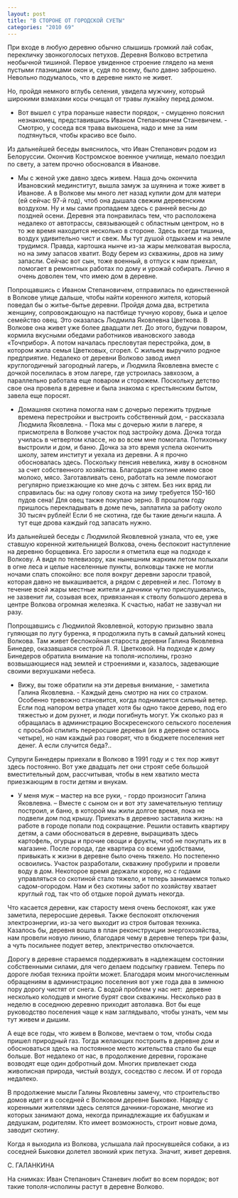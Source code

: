```yaml
---
layout: post
title: "В СТОРОНЕ ОТ ГОРОДСКОЙ СУЕТЫ"
categories: "2010 69"
---
```


При входе в любую деревню обычно слышишь громкий лай собак, перекличку звонкоголосых петухов. Деревня Волково встретила необычной тишиной. Первое увиденное строение глядело на меня пустыми глазницами окон и, судя по всему, было давно заброшено. Невольно подумалось, что в деревне никто не живет.

Но,  пройдя немного вглубь селения, увидела мужчину, который широкими взмахами косы  очищал от травы лужайку перед домом.

-  Вот вышел с утра пораньше навести порядок, - смущенно пояснил незнакомец, представившись  Иваном Степановичем Станевичем. - Смотрю, у соседа вся трава выкошена, надо и  мне за ним подтянуться, чтобы красиво все было.

Из  дальнейшей беседы выяснилось, что Иван Степанович родом из Белоруссии. Окончив  Костромское военное училище, немало поездил по свету, а затем прочно  обосновался в Иванове.

- Мы с женой уже давно здесь живем. Наша дочь окончила Ивановский мединститут,  вышла замуж за шуянина и тоже живет в Иванове. А в Волкове мы много лет назад  купили дом для матери (ей сейчас 97-й год), чтоб она дышала свежим деревенским  воздухом. Ну и мы сами пропадаем здесь с ранней весны до поздней осени. Деревня  эта понравилась тем, что расположена недалеко от автотрассы, связывающей с  областным центром, но в то же время находится несколько в стороне. Здесь всегда  тишина, воздух удивительно чист и свеж. Мы тут душой отдыхаем и на земле  трудимся. Правда, картошка нынче из-за жары мелковатая выросла, но на зиму запасов  хватит. Воду берем из скважины, дров на зиму запасли. Сейчас вот сын, тоже  военный, в отпуск к нам приехал, помогает в ремонтных работах по дому и урожай  собирать. Лично я очень доволен тем, что имею дом в деревне.

Попрощавшись  с Иваном Степановичем, отправилась по единственной в Волкове улице дальше,  чтобы найти коренного жителя, который поведал бы о житье-бытье деревни. Пройдя  дома два, встретила женщину, сопровождающую на пастбище тучную корову, быка и целое  семейство овец. Это оказалась Людмила Яковлевна Цветкова. В Волкове она живет  уже более двадцати лет. До этого, будучи поваром, кормила вкусными обедами  работников ивановского завода «Точприбор». А потом началась пресловутая  перестройка, дом, в котором жила семья Цветковых, сгорел. С жильем выручило  родное предприятие. Недалеко от деревни Волково завод имел круглогодичный  загородный лагерь, и Людмила Яковлевна вместе с дочкой поселилась в этом  лагере, где устроилась завхозом, а параллельно работала еще поваром и сторожем.  Поскольку детство свое она провела в деревне и была знакома с крестьянским  бытом, завела еще поросят.

-  Домашняя скотина помогла нам с дочерью пережить трудные времена перестройки и выстроить  собственный дом, - рассказала Людмила Яковлевна. - Пока мы с дочерью жили в  лагере, я присмотрела в Волкове участок под застройку дома. Дочка тогда училась  в четвертом классе, но во всем мне помогала. Потихоньку выстроили и дом, и  баню. Дочка за это время успела окончить школу, затем институт и уехала из  деревни. А я прочно обосновалась здесь. Поскольку пенсия невелика, живу в  основном за счет собственного хозяйства. Благодаря скотине имею свое молоко,  мясо. Заготавливать сено, работать на земле помогают регулярно приезжающие ко  мне дочь с зятем. Без них вряд ли справилась бы: на одну голову скота на зиму  требуется 150-160 пудов сена! Для овец также покупаю зерно. В прошлом году  пришлось перекладывать в доме печь, заплатила за работу около 30 тысяч рублей! Если  б не скотина, где бы такие деньги нашла. А тут еще дрова каждый год запасать  нужно.

Из  дальнейшей беседы с Людмилой Яковлевной узнала, что ее, уже ставшую коренной  жительницей Волкова, очень беспокоит наступление на деревню борщевика. Его  заросли я отметила еще на подходе к Волкову. А видя по телевизору, как нынешним  жарким летом полыхали в огне леса и целые населенные пункты, волковцы также не  могли ночами спать спокойно: все поля вокруг деревни заросли травой, которая  давно не выкашивается, а рядом с деревней и лес. Потому в течение всей жары  местные жители и дачники чутко прислушивались, не зазвенит ли, созывая всех,  привязанная к стволу большого дерева в центре Волкова огромная железяка. К  счастью, набат не зазвучал ни разу.

Попрощавшись  с Людмилой Яковлевной, которую призывно звала гуляющая по лугу буренка, я  продолжила путь в самый дальний конец Волкова. Там живет беспокойная староста  деревни Галина Яковлевна Бинедер, оказавшаяся сестрой Л. Я. Цветковой. На  подходе к дому Бинедеров обратила внимание на тополя-исполины, грозно  возвышающиеся над землей и строениями и, казалось, задевающие своими верхушками  небеса.

-  Вижу, вы тоже обратили на эти деревья внимание, - заметила Галина Яковлевна. -  Каждый день смотрю на них со страхом. Особенно тревожно становится, когда  поднимается сильный ветер. Если под напором ветра упадет хотя бы одно такое  дерево, под его тяжестью и дом рухнет, и люди погибнуть могут. Уж сколько раз я  обращалась в администрацию Воскресенского сельского поселения с просьбой  спилить переросшие деревья (их в деревне осталось четыре), но нам каждый раз  говорят, что в бюджете поселения нет денег. А если случится беда?..

Супруги  Бинедеры приехали в Волково в 1991 году и с тех пор живут здесь постоянно. Вот  уже двадцать лет они строят себе большой вместительный дом, рассчитывая, чтобы  в нем хватило места приезжающим в гости детям и внукам.

-  У меня муж – мастер на все руки, - гордо произносит Галина Яковлевна. – Вместе  с сыном он и вот эту замечательную теплицу построил, и баню, в которой мы жили  долгое время, пока не подвели дом под крышу. Приехать в деревню заставила  жизнь: на работе в городе попали под сокращение. Решили оставить квартиру  детям, а сами обосноваться в деревне, выращивать здесь картофель, огурцы и  прочие овощи и фрукты, чтоб не покупать их в магазине. После города, где  квартира со всеми удобствами, привыкать к жизни в деревне было очень тяжело. Но  постепенно освоились. Участок разработали, скважину пробурили и провели воду в  дом. Некоторое время держали корову, но с годами управляться со скотиной стало  тяжело, и теперь занимаемся только садом-огородом. Нам и без скотины забот по  хозяйству хватает круглый год, так что об отдыхе порой думать некогда.

Что  касается деревни, как старосту меня очень беспокоят, как уже заметила,  переросшие деревья. Также беспокоят отключения электроэнергии, из-за чего  выходит из строя бытовая техника. Казалось бы, деревня вошла в план  реконструкции энергохозяйства, нам провели новую линию, благодаря чему в  деревне теперь три фазы, а чуть посильнее подует ветер, электричество  отключается.

Дорогу  в деревне стараемся поддерживать в надлежащем состоянии собственными силами,  для чего делаем подсыпку гравием. Теперь по дороге любая техника пройти может.  Благодаря моим многочисленным обращениям в администрацию поселения вот уже года  два в зимнюю пору дорогу чистят от снега. С водой проблем у нас нет:  деревне несколько колодцев и многие бурят свои  скважины. Несколько раз в неделю в соседнюю деревню приходит автолавка. Вот бы  еще руководство поселения чаще к нам заглядывало, чтобы узнать, чем мы тут  живем и дышим.

А  еще все годы, что живем в Волкове, мечтаем о том, чтобы сюда пришел природный  газ. Тогда желающих построить в деревне дом и обосноваться здесь на постоянное  место жительства стало бы еще больше. Вот недалеко от нас, в продолжение  деревни, горожане возводят еще один добротный дом. Многих привлекает сюда живописная  природа, чистый воздух, соседство с лесом. И от города недалеко.

В  продолжение мысли Галины Яковлевны замечу, что строительство домов идет и в  соседней с Волковом деревне Быковке. Наряду с коренными жителями здесь селятся  дачники-горожане, многие из которых занимают дома, некогда принадлежащие их  бабушкам и дедушкам, родителям. Кто имеет возможность, строит новые дома,  заводит скотину.

Когда  я выходила из Волкова, услышала лай проснувшейся собаки, а из соседней Быковки  долетел звонкий крик петуха. Значит, живет деревня.

С.  ГАЛАНКИНА

На  снимках: Иван Степанович Станевич любит во всем порядок; вот такие тополя-исполины  растут в деревне Волково.


